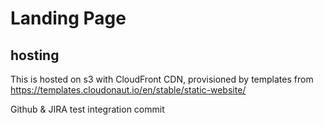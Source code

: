 # Landing Page

## hosting

This is hosted on s3 with CloudFront CDN, provisioned by
templates from https://templates.cloudonaut.io/en/stable/static-website/

Github & JIRA test integration commit 
